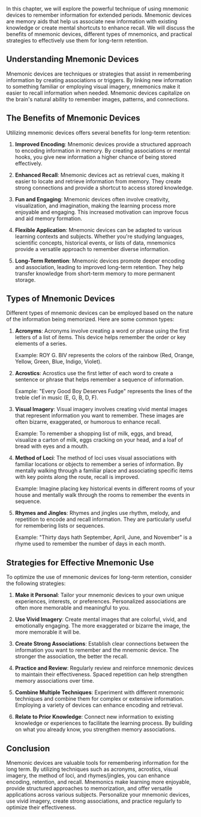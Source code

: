 
In this chapter, we will explore the powerful technique of using mnemonic devices to remember information for extended periods. Mnemonic devices are memory aids that help us associate new information with existing knowledge or create mental shortcuts to enhance recall. We will discuss the benefits of mnemonic devices, different types of mnemonics, and practical strategies to effectively use them for long-term retention.

Understanding Mnemonic Devices
------------------------------

Mnemonic devices are techniques or strategies that assist in remembering information by creating associations or triggers. By linking new information to something familiar or employing visual imagery, mnemonics make it easier to recall information when needed. Mnemonic devices capitalize on the brain's natural ability to remember images, patterns, and connections.

The Benefits of Mnemonic Devices
--------------------------------

Utilizing mnemonic devices offers several benefits for long-term retention:

1. **Improved Encoding**: Mnemonic devices provide a structured approach to encoding information in memory. By creating associations or mental hooks, you give new information a higher chance of being stored effectively.

2. **Enhanced Recall**: Mnemonic devices act as retrieval cues, making it easier to locate and retrieve information from memory. They create strong connections and provide a shortcut to access stored knowledge.

3. **Fun and Engaging**: Mnemonic devices often involve creativity, visualization, and imagination, making the learning process more enjoyable and engaging. This increased motivation can improve focus and aid memory formation.

4. **Flexible Application**: Mnemonic devices can be adapted to various learning contexts and subjects. Whether you're studying languages, scientific concepts, historical events, or lists of data, mnemonics provide a versatile approach to remember diverse information.

5. **Long-Term Retention**: Mnemonic devices promote deeper encoding and association, leading to improved long-term retention. They help transfer knowledge from short-term memory to more permanent storage.

Types of Mnemonic Devices
-------------------------

Different types of mnemonic devices can be employed based on the nature of the information being memorized. Here are some common types:

1. **Acronyms**: Acronyms involve creating a word or phrase using the first letters of a list of items. This device helps remember the order or key elements of a series.

    Example: ROY G. BIV represents the colors of the rainbow (Red, Orange, Yellow, Green, Blue, Indigo, Violet).

2. **Acrostics**: Acrostics use the first letter of each word to create a sentence or phrase that helps remember a sequence of information.

    Example: "Every Good Boy Deserves Fudge" represents the lines of the treble clef in music (E, G, B, D, F).

3. **Visual Imagery**: Visual imagery involves creating vivid mental images that represent information you want to remember. These images are often bizarre, exaggerated, or humorous to enhance recall.

    Example: To remember a shopping list of milk, eggs, and bread, visualize a carton of milk, eggs cracking on your head, and a loaf of bread with eyes and a mouth.

4. **Method of Loci**: The method of loci uses visual associations with familiar locations or objects to remember a series of information. By mentally walking through a familiar place and associating specific items with key points along the route, recall is improved.

    Example: Imagine placing key historical events in different rooms of your house and mentally walk through the rooms to remember the events in sequence.

5. **Rhymes and Jingles**: Rhymes and jingles use rhythm, melody, and repetition to encode and recall information. They are particularly useful for remembering lists or sequences.

    Example: "Thirty days hath September, April, June, and November" is a rhyme used to remember the number of days in each month.

Strategies for Effective Mnemonic Use
-------------------------------------

To optimize the use of mnemonic devices for long-term retention, consider the following strategies:

1. **Make it Personal**: Tailor your mnemonic devices to your own unique experiences, interests, or preferences. Personalized associations are often more memorable and meaningful to you.

2. **Use Vivid Imagery**: Create mental images that are colorful, vivid, and emotionally engaging. The more exaggerated or bizarre the image, the more memorable it will be.

3. **Create Strong Associations**: Establish clear connections between the information you want to remember and the mnemonic device. The stronger the association, the better the recall.

4. **Practice and Review**: Regularly review and reinforce mnemonic devices to maintain their effectiveness. Spaced repetition can help strengthen memory associations over time.

5. **Combine Multiple Techniques**: Experiment with different mnemonic techniques and combine them for complex or extensive information. Employing a variety of devices can enhance encoding and retrieval.

6. **Relate to Prior Knowledge**: Connect new information to existing knowledge or experiences to facilitate the learning process. By building on what you already know, you strengthen memory associations.

Conclusion
----------

Mnemonic devices are valuable tools for remembering information for the long term. By utilizing techniques such as acronyms, acrostics, visual imagery, the method of loci, and rhymes/jingles, you can enhance encoding, retention, and recall. Mnemonics make learning more enjoyable, provide structured approaches to memorization, and offer versatile applications across various subjects. Personalize your mnemonic devices, use vivid imagery, create strong associations, and practice regularly to optimize their effectiveness.
